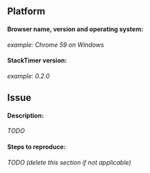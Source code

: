 <!-- 
Thank you for reporting an issue with this project. Some helpful hints for 
writing clear bug reports are hidden in comments, like this. Be sure to fill
all the fields in, with as much detail as you can.
-->

## Platform

#### Browser name, version and operating system: 
<!-- 
You might find it easier to just copy the result from this webpage:
https://www.whatismybrowser.com/
-->

*example: Chrome 59 on Windows*

#### StackTimer version:

<!-- 
You can find this in Tampermonkey by finding 'Stack Exchange Timer' in the 
'Installed userscripts' list. It should be in the format x.y.z.
--> 

*example: 0.2.0*

## Issue

<!-- 
Please describe your issue/feature request below. Details are good. Screenshots are better.
Include the steps to reproduce the issue or any proposed changes.
-->

#### Description:

*TODO*

#### Steps to reproduce:

*TODO (delete this section if not applicable)*

<!-- 
If you do not get a reply, this probably isn't because you're being ignored. The wonderous
creator of this userscript is very forgetful and sometimes doesn't check his inbox. Leave a 
comment at Stack Apps: 
https://stackapps.com/questions/7524/stacktimer-set-post-specific-timers-on-stack-exchange-sites

If you still don't get a reply, this script is probably abandoned. Or you forgot to plug in the 
Ethernet cable. Try restarting your computer. And most importantly, don't take advice from
strangers on the Internet.

Good luck!
-->

